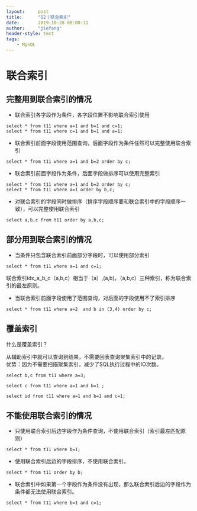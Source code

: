 ```yaml
---
layout:     post
title:      "12丨联合索引"
date:       2019-10-28 00:00:11
author:     "jiefang"
header-style: text
tags:
    - MySQL
---
```

# 联合索引
## 完整用到联合索引的情况
- 联合索引各字段作为条件，各字段位置不影响联合索引使用
```
select * from t11 where a=1 and b=1 and c=1;
select * from t11 where c=1 and b=1 and a=1;
```
- 联合索引前面字段使用范围查询，后面字段作为条件任然可以完整使用联合索引
```
select * from t11 where a=1 and b=2 order by c; 
```
- 联合索引前面字段作为条件，后面字段做排序可以使用完整索引
```
select * from t11 where a=1 and b=2 order by c;
select * from t11 where a=1 order by b,c;
```
- 对联合索引的字段同时做排序（排序字段顺序要和联合索引中的字段顺序一致），可以完整使用联合索引
```
select a,b,c from t11 order by a,b,c;
```
## 部分用到联合索引的情况
- 当条件只包含联合索引前面部分字段时，可以使用部分索引
```
select * from t11 where a=1 and c=1;
```
联合索引idx_a_b_c（a,b,c）相当于（a）,(a,b)，（a,b,c）三种索引，称为联合索引的最左原则。
- 当联合索引前面字段使用了范围查询，对后面的字段使用不了索引排序
```
select * from t11 where a=2  and b in (3,4) order by c;
```
## 覆盖索引
什么是覆盖索引？

从辅助索引中就可以查询到结果，不需要回表查询聚集索引中的记录。<br>
优势：因为不需要扫描聚集索引，减少了SQL执行过程中的IO次数。
```
select b,c from t11 where a=3;

select c from t11 where a=1 and b=1 ;

select id from t11 where a=1 and b=1 and c=1; 
```
## 不能使用联合索引的情况
- 只使用联合索引后边字段作为条件查询，不使用联合索引（索引最左匹配原则）
```
select * from t11 where b=1;
```
- 使用联合索引后边的字段排序，不使用联合索引。
```
select * from t11 order by b;
```
- 联合索引中如果第一个字段作为条件没有出现，那么联合索引后边的字段作为条件都无法使用联合索引。
```
select * from t11 where b=1 and c=1;
```
